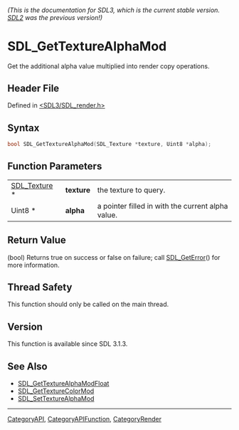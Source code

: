 ###### (This is the documentation for SDL3, which is the current stable version. [SDL2](https://wiki.libsdl.org/SDL2/) was the previous version!)
# SDL_GetTextureAlphaMod

Get the additional alpha value multiplied into render copy operations.

## Header File

Defined in [<SDL3/SDL_render.h>](https://github.com/libsdl-org/SDL/blob/main/include/SDL3/SDL_render.h)

## Syntax

```c
bool SDL_GetTextureAlphaMod(SDL_Texture *texture, Uint8 *alpha);
```

## Function Parameters

|                              |             |                                                   |
| ---------------------------- | ----------- | ------------------------------------------------- |
| [SDL_Texture](SDL_Texture) * | **texture** | the texture to query.                             |
| Uint8 *                      | **alpha**   | a pointer filled in with the current alpha value. |

## Return Value

(bool) Returns true on success or false on failure; call
[SDL_GetError](SDL_GetError)() for more information.

## Thread Safety

This function should only be called on the main thread.

## Version

This function is available since SDL 3.1.3.

## See Also

- [SDL_GetTextureAlphaModFloat](SDL_GetTextureAlphaModFloat)
- [SDL_GetTextureColorMod](SDL_GetTextureColorMod)
- [SDL_SetTextureAlphaMod](SDL_SetTextureAlphaMod)

----
[CategoryAPI](CategoryAPI), [CategoryAPIFunction](CategoryAPIFunction), [CategoryRender](CategoryRender)


